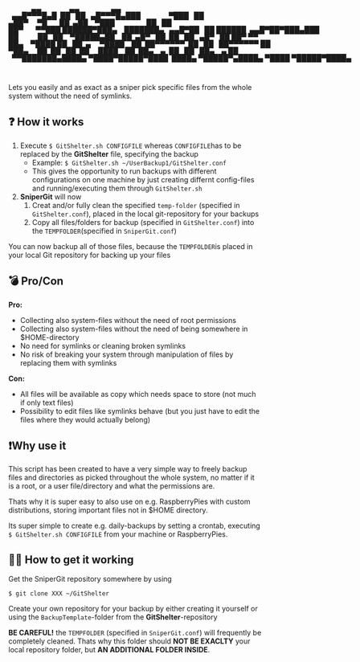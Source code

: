 <span style='font-family: "Lucida Console";line-height: 14px;font-size: 14px;display: inline-block;'>&nbsp;&nbsp;&nbsp;&nbsp;&nbsp;&nbsp;&nbsp;&nbsp;&nbsp;&nbsp;&nbsp;&nbsp;&nbsp;▄▄&nbsp;&nbsp;&nbsp;&nbsp;&nbsp;&nbsp;&nbsp;&nbsp;&nbsp;&nbsp;&nbsp;&nbsp;&nbsp;&nbsp;&nbsp;&nbsp;▄▄&nbsp;&nbsp;&nbsp;&nbsp;&nbsp;&nbsp;&nbsp;&nbsp;&nbsp;&nbsp;&nbsp;&nbsp;&nbsp;&nbsp;&nbsp;&nbsp;&nbsp;&nbsp;▄▄&nbsp;&nbsp;&nbsp;&nbsp;&nbsp;&nbsp;&nbsp;&nbsp;&nbsp;&nbsp;&nbsp;&nbsp;&nbsp;&nbsp;&nbsp;&nbsp;&nbsp;&nbsp;&nbsp;&nbsp;&nbsp;&nbsp;&nbsp;&nbsp;<br>&nbsp;&nbsp;▄▄█▀▀▀█▄█&nbsp;&nbsp;██&nbsp;&nbsp;&nbsp;██&nbsp;&nbsp;&nbsp;▄█▀▀▀█▄███&nbsp;&nbsp;&nbsp;&nbsp;&nbsp;&nbsp;&nbsp;&nbsp;&nbsp;&nbsp;&nbsp;&nbsp;&nbsp;&nbsp;&nbsp;&nbsp;▀███&nbsp;&nbsp;&nbsp;██&nbsp;&nbsp;&nbsp;&nbsp;&nbsp;&nbsp;&nbsp;&nbsp;&nbsp;&nbsp;&nbsp;&nbsp;&nbsp;&nbsp;&nbsp;&nbsp;&nbsp;&nbsp;&nbsp;<br>▄██▀&nbsp;&nbsp;&nbsp;&nbsp;&nbsp;▀█&nbsp;&nbsp;&nbsp;&nbsp;&nbsp;&nbsp;&nbsp;██&nbsp;&nbsp;▄██&nbsp;&nbsp;&nbsp;&nbsp;▀███&nbsp;&nbsp;&nbsp;&nbsp;&nbsp;&nbsp;&nbsp;&nbsp;&nbsp;&nbsp;&nbsp;&nbsp;&nbsp;&nbsp;&nbsp;&nbsp;&nbsp;&nbsp;██&nbsp;&nbsp;&nbsp;██&nbsp;&nbsp;&nbsp;&nbsp;&nbsp;&nbsp;&nbsp;&nbsp;&nbsp;&nbsp;&nbsp;&nbsp;&nbsp;&nbsp;&nbsp;&nbsp;&nbsp;&nbsp;&nbsp;<br>██▀&nbsp;&nbsp;&nbsp;&nbsp;&nbsp;&nbsp;&nbsp;▀▀███&nbsp;██████▀███▄&nbsp;&nbsp;&nbsp;&nbsp;███████▄&nbsp;&nbsp;&nbsp;▄▄█▀██&nbsp;&nbsp;&nbsp;██&nbsp;██████&nbsp;&nbsp;▄▄█▀██▀███▄███&nbsp;<br>██&nbsp;&nbsp;&nbsp;&nbsp;&nbsp;&nbsp;&nbsp;&nbsp;&nbsp;&nbsp;&nbsp;██&nbsp;&nbsp;&nbsp;██&nbsp;&nbsp;&nbsp;&nbsp;▀█████▄██&nbsp;&nbsp;&nbsp;&nbsp;██&nbsp;&nbsp;▄█▀&nbsp;&nbsp;&nbsp;██&nbsp;&nbsp;██&nbsp;&nbsp;&nbsp;██&nbsp;&nbsp;&nbsp;▄█▀&nbsp;&nbsp;&nbsp;██&nbsp;██▀&nbsp;▀▀&nbsp;<br>██▄&nbsp;&nbsp;&nbsp;&nbsp;▀████&nbsp;██&nbsp;&nbsp;&nbsp;██&nbsp;&nbsp;▄&nbsp;&nbsp;&nbsp;&nbsp;&nbsp;▀████&nbsp;&nbsp;&nbsp;&nbsp;██&nbsp;&nbsp;██▀▀▀▀▀▀&nbsp;&nbsp;██&nbsp;&nbsp;&nbsp;██&nbsp;&nbsp;&nbsp;██▀▀▀▀▀▀&nbsp;██&nbsp;&nbsp;&nbsp;&nbsp;&nbsp;<br>▀██▄&nbsp;&nbsp;&nbsp;&nbsp;&nbsp;██&nbsp;&nbsp;██&nbsp;&nbsp;&nbsp;██&nbsp;&nbsp;██&nbsp;&nbsp;&nbsp;&nbsp;&nbsp;████&nbsp;&nbsp;&nbsp;&nbsp;██&nbsp;&nbsp;██▄&nbsp;&nbsp;&nbsp;&nbsp;▄&nbsp;&nbsp;██&nbsp;&nbsp;&nbsp;██&nbsp;&nbsp;&nbsp;██▄&nbsp;&nbsp;&nbsp;&nbsp;▄&nbsp;██&nbsp;&nbsp;&nbsp;&nbsp;&nbsp;<br>&nbsp;&nbsp;▀▀███████▄████▄&nbsp;▀████▀█████▀████&nbsp;&nbsp;████▄&nbsp;▀█████▀▄████▄&nbsp;▀████&nbsp;▀█████▀████▄&nbsp;&nbsp;&nbsp;<br>&nbsp;&nbsp;&nbsp;&nbsp;&nbsp;&nbsp;&nbsp;&nbsp;&nbsp;&nbsp;&nbsp;&nbsp;&nbsp;&nbsp;&nbsp;&nbsp;&nbsp;&nbsp;&nbsp;&nbsp;&nbsp;&nbsp;&nbsp;&nbsp;&nbsp;&nbsp;&nbsp;&nbsp;&nbsp;&nbsp;&nbsp;&nbsp;&nbsp;&nbsp;&nbsp;&nbsp;&nbsp;&nbsp;&nbsp;&nbsp;&nbsp;&nbsp;&nbsp;&nbsp;&nbsp;&nbsp;&nbsp;&nbsp;&nbsp;&nbsp;&nbsp;&nbsp;&nbsp;&nbsp;&nbsp;&nbsp;&nbsp;&nbsp;&nbsp;&nbsp;&nbsp;&nbsp;&nbsp;&nbsp;&nbsp;&nbsp;&nbsp;&nbsp;&nbsp;&nbsp;&nbsp;&nbsp;&nbsp;&nbsp;&nbsp;&nbsp;&nbsp;<br>&nbsp;&nbsp;&nbsp;&nbsp;&nbsp;&nbsp;&nbsp;&nbsp;&nbsp;&nbsp;&nbsp;&nbsp;&nbsp;&nbsp;&nbsp;&nbsp;&nbsp;&nbsp;&nbsp;&nbsp;&nbsp;&nbsp;&nbsp;&nbsp;&nbsp;&nbsp;&nbsp;&nbsp;&nbsp;&nbsp;&nbsp;&nbsp;&nbsp;&nbsp;&nbsp;&nbsp;&nbsp;&nbsp;&nbsp;&nbsp;&nbsp;&nbsp;&nbsp;&nbsp;&nbsp;&nbsp;&nbsp;&nbsp;&nbsp;&nbsp;&nbsp;&nbsp;&nbsp;&nbsp;&nbsp;&nbsp;&nbsp;&nbsp;&nbsp;&nbsp;&nbsp;&nbsp;&nbsp;&nbsp;&nbsp;&nbsp;&nbsp;&nbsp;&nbsp;&nbsp;&nbsp;&nbsp;&nbsp;&nbsp;&nbsp;&nbsp;&nbsp;<br></span>

Lets you easily and as exact as a sniper pick specific files from the whole system without the need of symlinks.

## ❓ How it works 
1. Execute `$ GitShelter.sh CONFIGFILE` whereas `CONFIGFILE`has to be replaced by the __GitShelter__ file, specifying the backup
    * Example: `$ GitShelter.sh ~/UserBackup1/GitShelter.conf`
    * This gives the opportunity to run backups with different configurations on one machine by just creating differnt config-files and running/executing them through `GitShelter.sh`
2. __SniperGit__ will now
   1. Creat and/or fully clean the specified `temp-folder` (specified in `GitShelter.conf`), placed in the local git-repository for your backups
   2. Copy all files/folders for backup (specified in `GitShelter.conf`) into the `TEMPFOLDER`(specified in `SniperGit.conf`)

You can now backup all of those files, because the `TEMPFOLDER`is placed in your local Git repository for backing up your files

## 💣 Pro/Con

__Pro:__
* Collecting also system-files without the need of root permissions
* Collecting also system-files without the need of being somewhere in $HOME-directory
* No need for symlinks or cleaning broken symlinks
* No risk of breaking your system through manipulation of files by replacing them with symlinks

__Con:__
* All files will be available as copy which needs space to store (not much if only text files)
* Possibility to edit files like symlinks behave (but you just have to edit the files where they would actually belong)

## ❗Why use it
This script has been created to have a very simple way to freely backup files and directories as picked throughout the whole system, no matter if it is a root, or a user file/directory and what the permissions are.

Thats why it is super easy to also use on e.g. RaspberryPies with custom distributions, storing important files not in $HOME directory.

Its super simple to create e.g. daily-backups by setting a crontab, executing `$ GitShelter.sh CONFIGFILE` from your machine or RaspberryPies.

## 👷‍♂️ How to get it working

Get the SniperGit repository somewhere by using
````
$ git clone XXX ~/GitShelter
````
Create your own repository for your backup by either creating it yourself or using the `BackupTemplate`-folder from the __GitShelter__-repository

__BE CAREFUL!__ the `TEMPFOLDER` (specified in `SniperGit.conf`) will frequently be completely cleaned. Thats why this folder should __NOT BE EXACLTY__ your local repository folder, but __AN ADDITIONAL FOLDER INSIDE__.
